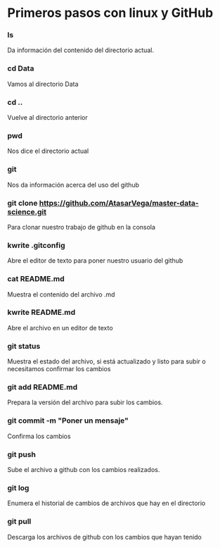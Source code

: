 # Primeros pasos con linux y GitHub

### ls 
Da información del contenido del directorio actual. 
### cd Data
Vamos al directorio Data
### cd ..
Vuelve al directorio anterior
### pwd
Nos dice el directorio actual
### git 
Nos da información acerca del uso del github
### git clone https://github.com/AtasarVega/master-data-science.git
Para clonar nuestro trabajo de github en la consola
### kwrite .gitconfig
Abre el editor de texto para poner nuestro usuario del github 
### cat README.md
Muestra el contenido del archivo .md
### kwrite README.md
Abre el archivo en un editor de texto
### git status 
Muestra el estado del archivo, si está actualizado y listo para subir o necesitamos confirmar los cambios
### git add README.md
Prepara la versión del archivo para subir los cambios. 
### git commit -m "Poner un mensaje" 
Confirma los cambios 
### git push 
Sube el archivo a github con los cambios realizados. 
### git log 
Enumera el historial de cambios de archivos que hay en el directorio
### git pull
Descarga los archivos de github con los cambios que hayan tenido 

